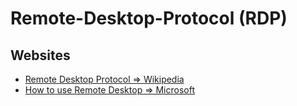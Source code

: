 # Remote-Desktop-Protocol (RDP)

## Websites

* [Remote Desktop Protocol => Wikipedia](https://en.wikipedia.org/wiki/Remote_Desktop_Protocol)
* [How to use Remote Desktop => Microsoft](https://support.microsoft.com/en-us/windows/how-to-use-remote-desktop-5fe128d5-8fb1-7a23-3b8a-41e636865e8c)
